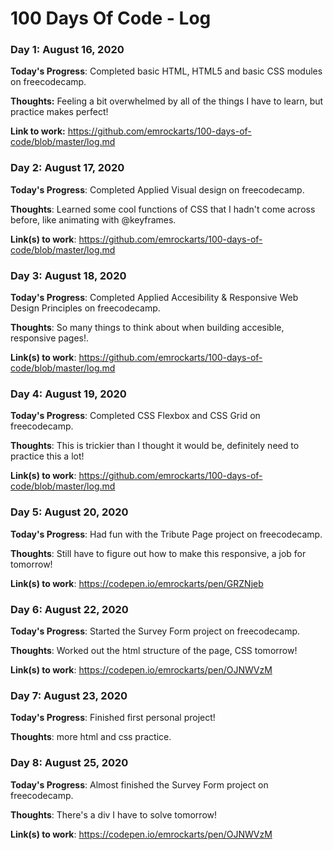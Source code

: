 # 100 Days Of Code - Log

### Day 1: August 16, 2020
<!-- ##### (delete me or comment me out) -->

**Today's Progress**: Completed basic HTML, HTML5 and basic CSS modules on freecodecamp.

**Thoughts:** Feeling a bit overwhelmed by all of the things I have to learn, but practice makes perfect!

**Link to work:** https://github.com/emrockarts/100-days-of-code/blob/master/log.md

### Day 2: August 17, 2020
<!-- ##### (delete me or comment me out) -->

**Today's Progress**: Completed Applied Visual design on freecodecamp.

**Thoughts**: Learned some cool functions of CSS that I hadn't come across before, like animating with @keyframes.

**Link(s) to work**: https://github.com/emrockarts/100-days-of-code/blob/master/log.md


### Day 3: August 18, 2020
<!-- ##### (delete me or comment me out)
 -->
**Today's Progress**: Completed Applied Accesibility & Responsive Web Design Principles on freecodecamp.

**Thoughts**: So many things to think about when building accesible, responsive pages!.

**Link(s) to work**: https://github.com/emrockarts/100-days-of-code/blob/master/log.md


### Day 4: August 19, 2020
<!-- ##### (delete me or comment me out)
 -->
**Today's Progress**: Completed CSS Flexbox and CSS Grid on freecodecamp.

**Thoughts**: This is trickier than I thought it would be, definitely need to practice this a lot!

**Link(s) to work**: https://github.com/emrockarts/100-days-of-code/blob/master/log.md


### Day 5: August 20, 2020
<!-- ##### (delete me or comment me out)
 -->
**Today's Progress**: Had fun with the Tribute Page project on freecodecamp.

**Thoughts**: Still have to figure out how to make this responsive, a job for tomorrow!

**Link(s) to work**: https://codepen.io/emrockarts/pen/GRZNjeb

### Day 6: August 22, 2020
<!-- ##### (delete me or comment me out)
 -->
**Today's Progress**: Started the Survey Form project on freecodecamp.

**Thoughts**: Worked out the html structure of the page, CSS tomorrow!

**Link(s) to work**: https://codepen.io/emrockarts/pen/OJNWVzM

### Day 7: August 23, 2020
<!-- ##### (delete me or comment me out)
 -->
**Today's Progress**: Finished first personal project!

**Thoughts**: more html and css practice.

### Day 8: August 25, 2020
<!-- ##### (delete me or comment me out)
 -->
**Today's Progress**: Almost finished the Survey Form project on freecodecamp.

**Thoughts**: There's a div I have to solve tomorrow!

**Link(s) to work**: https://codepen.io/emrockarts/pen/OJNWVzM


